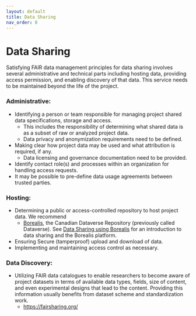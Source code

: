 ```yaml
---
layout: default
title: Data Sharing
nav_order: 8
---
```


# Data Sharing

Satisfying FAIR data management principles for data sharing involves several administrative and technical parts including hosting data, providing access permission, and enabling discovery of that data. This service needs to be maintained beyond the life of the project.

### Administrative:

* Identifying a person or team responsible for managing project shared data specifications, storage and access.
  * This includes the responsibility of determining what shared data is as a subset of raw or analyzed project data.
  * Data privacy and anonymization requirements need to be defined.
* Making clear how project data may be used and what attribution is required, if any.
  * Data licensing and governance documentation need to be provided.
* Identify contact role(s) and processes within an organization for handling access requests.
* It may be possible to pre-define data usage agreements between trusted parties.
  
### Hosting:

* Determining a public or access-controlled repository to host project data. We recommend
  * [Borealis](https://borealisdata.ca/), the Canadian Dataverse Repository (previously called Dataverse).  See [Data Sharing using Borealis](https://learn.scholarsportal.info/modules/portage/dataverse-101-module-1/) for an introduction to data sharing and the Borealis platform.
* Ensuring Secure (tamperproof) upload and download of data.
* Implementing and maintaining access control as necessary.

### Data Discovery:

* Utilizing FAIR data catalogues to enable researchers to become aware of project datasets in terms of available data types, fields, size of content, and even experimental designs that lead to the content. Providing this information usually benefits from dataset scheme and standardization work.
  * https://fairsharing.org/
 

